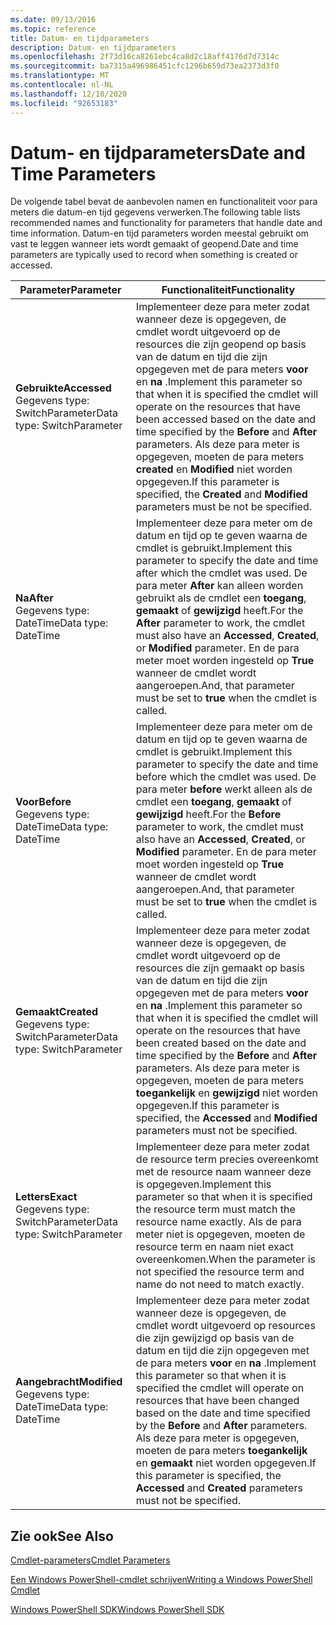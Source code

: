 ```yaml
---
ms.date: 09/13/2016
ms.topic: reference
title: Datum- en tijdparameters
description: Datum- en tijdparameters
ms.openlocfilehash: 2f73d16ca8261ebc4ca8d2c18aff4176d7d7314c
ms.sourcegitcommit: ba7315a496986451cfc1296b659d73ea2373d3f0
ms.translationtype: MT
ms.contentlocale: nl-NL
ms.lasthandoff: 12/10/2020
ms.locfileid: "92653183"
---
```

# <a name="date-and-time-parameters"></a><span data-ttu-id="32714-103">Datum- en tijdparameters</span><span class="sxs-lookup"><span data-stu-id="32714-103">Date and Time Parameters</span></span>

<span data-ttu-id="32714-104">De volgende tabel bevat de aanbevolen namen en functionaliteit voor para meters die datum-en tijd gegevens verwerken.</span><span class="sxs-lookup"><span data-stu-id="32714-104">The following table lists recommended names and functionality for parameters that handle date and time information.</span></span> <span data-ttu-id="32714-105">Datum-en tijd parameters worden meestal gebruikt om vast te leggen wanneer iets wordt gemaakt of geopend.</span><span class="sxs-lookup"><span data-stu-id="32714-105">Date and time parameters are typically used to record when something is created or accessed.</span></span>

|<span data-ttu-id="32714-106">Parameter</span><span class="sxs-lookup"><span data-stu-id="32714-106">Parameter</span></span>|<span data-ttu-id="32714-107">Functionaliteit</span><span class="sxs-lookup"><span data-stu-id="32714-107">Functionality</span></span>|
|---|---|
|<span data-ttu-id="32714-108">**Gebruikte**</span><span class="sxs-lookup"><span data-stu-id="32714-108">**Accessed**</span></span><br><span data-ttu-id="32714-109">Gegevens type: SwitchParameter</span><span class="sxs-lookup"><span data-stu-id="32714-109">Data type: SwitchParameter</span></span>|<span data-ttu-id="32714-110">Implementeer deze para meter zodat wanneer deze is opgegeven, de cmdlet wordt uitgevoerd op de resources die zijn geopend op basis van de datum en tijd die zijn opgegeven met de para meters **voor** en **na** .</span><span class="sxs-lookup"><span data-stu-id="32714-110">Implement this parameter so that when it is specified the cmdlet will operate on the resources that have been accessed based on the date and time specified by the **Before** and **After** parameters.</span></span> <span data-ttu-id="32714-111">Als deze para meter is opgegeven, moeten de para meters **created** en **Modified** niet worden opgegeven.</span><span class="sxs-lookup"><span data-stu-id="32714-111">If this parameter is specified, the **Created** and **Modified** parameters must be not be specified.</span></span>|
|<span data-ttu-id="32714-112">**Na**</span><span class="sxs-lookup"><span data-stu-id="32714-112">**After**</span></span><br><span data-ttu-id="32714-113">Gegevens type: DateTime</span><span class="sxs-lookup"><span data-stu-id="32714-113">Data type: DateTime</span></span>|<span data-ttu-id="32714-114">Implementeer deze para meter om de datum en tijd op te geven waarna de cmdlet is gebruikt.</span><span class="sxs-lookup"><span data-stu-id="32714-114">Implement this parameter to specify the date and time after which the cmdlet was used.</span></span> <span data-ttu-id="32714-115">De para meter **After** kan alleen worden gebruikt als de cmdlet een **toegang**, **gemaakt** of **gewijzigd** heeft.</span><span class="sxs-lookup"><span data-stu-id="32714-115">For the **After** parameter to work, the cmdlet must also have an **Accessed**, **Created**, or **Modified** parameter.</span></span> <span data-ttu-id="32714-116">En de para meter moet worden ingesteld op **True** wanneer de cmdlet wordt aangeroepen.</span><span class="sxs-lookup"><span data-stu-id="32714-116">And, that parameter must be set to **true** when the cmdlet is called.</span></span>|
|<span data-ttu-id="32714-117">**Voor**</span><span class="sxs-lookup"><span data-stu-id="32714-117">**Before**</span></span><br><span data-ttu-id="32714-118">Gegevens type: DateTime</span><span class="sxs-lookup"><span data-stu-id="32714-118">Data type: DateTime</span></span>|<span data-ttu-id="32714-119">Implementeer deze para meter om de datum en tijd op te geven waarna de cmdlet is gebruikt.</span><span class="sxs-lookup"><span data-stu-id="32714-119">Implement this parameter to specify the date and time before which the cmdlet was used.</span></span> <span data-ttu-id="32714-120">De para meter **before** werkt alleen als de cmdlet een **toegang**, **gemaakt** of **gewijzigd** heeft.</span><span class="sxs-lookup"><span data-stu-id="32714-120">For the **Before** parameter to work, the cmdlet must also have an **Accessed**, **Created**, or **Modified** parameter.</span></span> <span data-ttu-id="32714-121">En de para meter moet worden ingesteld op **True** wanneer de cmdlet wordt aangeroepen.</span><span class="sxs-lookup"><span data-stu-id="32714-121">And, that parameter must be set to **true** when the cmdlet is called.</span></span>|
|<span data-ttu-id="32714-122">**Gemaakt**</span><span class="sxs-lookup"><span data-stu-id="32714-122">**Created**</span></span><br><span data-ttu-id="32714-123">Gegevens type: SwitchParameter</span><span class="sxs-lookup"><span data-stu-id="32714-123">Data type: SwitchParameter</span></span>|<span data-ttu-id="32714-124">Implementeer deze para meter zodat wanneer deze is opgegeven, de cmdlet wordt uitgevoerd op de resources die zijn gemaakt op basis van de datum en tijd die zijn opgegeven met de para meters **voor** en **na** .</span><span class="sxs-lookup"><span data-stu-id="32714-124">Implement this parameter so that when it is specified the cmdlet will operate on the resources that have been created based on the date and time specified by the **Before** and **After** parameters.</span></span> <span data-ttu-id="32714-125">Als deze para meter is opgegeven, moeten de para meters **toegankelijk** en **gewijzigd** niet worden opgegeven.</span><span class="sxs-lookup"><span data-stu-id="32714-125">If this parameter is specified, the **Accessed** and **Modified** parameters must not be specified.</span></span>|
|<span data-ttu-id="32714-126">**Letters**</span><span class="sxs-lookup"><span data-stu-id="32714-126">**Exact**</span></span><br><span data-ttu-id="32714-127">Gegevens type: SwitchParameter</span><span class="sxs-lookup"><span data-stu-id="32714-127">Data type: SwitchParameter</span></span>|<span data-ttu-id="32714-128">Implementeer deze para meter zodat de resource term precies overeenkomt met de resource naam wanneer deze is opgegeven.</span><span class="sxs-lookup"><span data-stu-id="32714-128">Implement this parameter so that when it is specified the resource term must match the resource name exactly.</span></span> <span data-ttu-id="32714-129">Als de para meter niet is opgegeven, moeten de resource term en naam niet exact overeenkomen.</span><span class="sxs-lookup"><span data-stu-id="32714-129">When the parameter is not specified the resource term and name do not need to match exactly.</span></span>|
|<span data-ttu-id="32714-130">**Aangebracht**</span><span class="sxs-lookup"><span data-stu-id="32714-130">**Modified**</span></span><br><span data-ttu-id="32714-131">Gegevens type: DateTime</span><span class="sxs-lookup"><span data-stu-id="32714-131">Data type: DateTime</span></span>|<span data-ttu-id="32714-132">Implementeer deze para meter zodat wanneer deze is opgegeven, de cmdlet wordt uitgevoerd op resources die zijn gewijzigd op basis van de datum en tijd die zijn opgegeven met de para meters **voor** en **na** .</span><span class="sxs-lookup"><span data-stu-id="32714-132">Implement this parameter so that when it is specified the cmdlet will operate on resources that have been changed based on the date and time specified by the **Before** and **After** parameters.</span></span> <span data-ttu-id="32714-133">Als deze para meter is opgegeven, moeten de para meters **toegankelijk** en **gemaakt** niet worden opgegeven.</span><span class="sxs-lookup"><span data-stu-id="32714-133">If this parameter is specified, the **Accessed** and **Created** parameters must not be specified.</span></span>|
## <a name="see-also"></a><span data-ttu-id="32714-134">Zie ook</span><span class="sxs-lookup"><span data-stu-id="32714-134">See Also</span></span>

[<span data-ttu-id="32714-135">Cmdlet-parameters</span><span class="sxs-lookup"><span data-stu-id="32714-135">Cmdlet Parameters</span></span>](./cmdlet-parameters.md)

[<span data-ttu-id="32714-136">Een Windows PowerShell-cmdlet schrijven</span><span class="sxs-lookup"><span data-stu-id="32714-136">Writing a Windows PowerShell Cmdlet</span></span>](./writing-a-windows-powershell-cmdlet.md)

[<span data-ttu-id="32714-137">Windows PowerShell SDK</span><span class="sxs-lookup"><span data-stu-id="32714-137">Windows PowerShell SDK</span></span>](../windows-powershell-reference.md)
